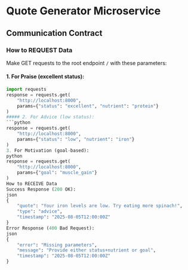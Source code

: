 # Quote Generator Microservice

## Communication Contract

### How to REQUEST Data
Make GET requests to the root endpoint `/` with these parameters:

#### 1. For Praise (excellent status):
```python
import requests
response = requests.get(
    "http://localhost:8000",
    params={"status": "excellent", "nutrient": "protein"}
)
##### 2. For Advice (low status):
```python
response = requests.get(
    "http://localhost:8000",
    params={"status": "low", "nutrient": "iron"}
)
3. For Motivation (goal-based):
python
response = requests.get(
    "http://localhost:8000",
    params={"goal": "muscle_gain"}
)
How to RECEIVE Data
Success Response (200 OK):
json
{
    "quote": "Your iron levels are low. Try eating more spinach!",
    "type": "advice",
    "timestamp": "2025-08-05T12:00:00Z"
}
Error Response (400 Bad Request):
json
{
    "error": "Missing parameters",
    "message": "Provide either status+nutrient or goal",
    "timestamp": "2025-08-05T12:00:00Z"
}
